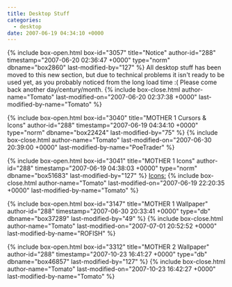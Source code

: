 ```yaml
---
title: Desktop Stuff
categories:
  - desktop
date: 2007-06-19 04:34:10 +0000
---
```

{% include box-open.html box-id="3057" title="Notice" author-id="288" timestamp="2007-06-20 02:36:47 +0000" type="norm" dbname="box2860" last-modified-by="127" %}
All desktop stuff has been moved to this new section, but due to technical problems it isn't ready to be used yet, as you probably noticed from the long load time :( Please come back another day/century/month.
{% include box-close.html author-name="Tomato" last-modified-on="2007-06-20 02:37:38 +0000" last-modified-by-name="Tomato" %}

{% include box-open.html box-id="3040" title="MOTHER 1 Cursors & Icons" author-id="288" timestamp="2007-06-19 04:34:10 +0000" type="norm" dbname="box22424" last-modified-by="75" %}
<navigator group="mother1|cursors" display="no" quantity="20" section="description" /><displaytor mode="list" />
{% include box-close.html author-name="Tomato" last-modified-on="2007-06-30 20:39:00 +0000" last-modified-by-name="PoeTrader" %}

{% include box-open.html box-id="3041" title="MOTHER 1 Icons" author-id="288" timestamp="2007-06-19 04:38:03 +0000" type="norm" dbname="box51683" last-modified-by="127" %}
<u>Icons:</u>
<navigator group="Mother1|Icons" display="no" quantity="50" section="description"  /><displaytor mode="twocolumnlist" />
{% include box-close.html author-name="Tomato" last-modified-on="2007-06-19 22:20:35 +0000" last-modified-by-name="Tomato" %}

{% include box-open.html box-id="3147" title="MOTHER 1 Wallpaper" author-id="288" timestamp="2007-06-30 20:33:41 +0000" type="db" dbname="box37289" last-modified-by="49" %}
<navigator group="mother1|wallpaper" offdir="true" /><displaytor mode="thumbnail" />
{% include box-close.html author-name="Tomato" last-modified-on="2007-07-01 20:52:52 +0000" last-modified-by-name="ROFISH" %}

{% include box-open.html box-id="3312" title="MOTHER 2 Wallpaper" author-id="288" timestamp="2007-10-23 16:41:27 +0000" type="db" dbname="box46857" last-modified-by="127" %}
<navigator group="mother2|wallpaper" offdir="true" /><displaytor mode="thumbnail" />
{% include box-close.html author-name="Tomato" last-modified-on="2007-10-23 16:42:27 +0000" last-modified-by-name="Tomato" %}
